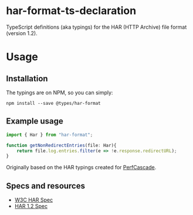 # har-format-ts-declaration
TypeScript definitions (aka typings) for the HAR (HTTP Archive) file format (version 1.2).

# Usage

## Installation
The typings are on NPM, so you can simply:
```
npm install --save @types/har-format
```

## Example usage
```Typescript
import { Har } from "har-format";

function getNonRedirectEntries(file: Har){
    return file.log.entries.filter(e => !e.response.redirectURL);
}
```

Originally based on the HAR typings created for [PerfCascade](https://github.com/micmro/PerfCascade).

## Specs and resources
- [W3C HAR Spec](https://w3c.github.io/web-performance/specs/HAR/Overview.html)
- [HAR 1.2 Spec](http://www.softwareishard.com/blog/har-12-spec)
